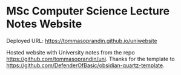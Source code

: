 # MSc Computer Science Lecture Notes Website

Deployed URL: https://tommasoprandin.github.io/uniwebsite

Hosted website with University notes from the repo https://github.com/tommasoprandin/uni.
Thanks for the template to https://github.com/DefenderOfBasic/obsidian-quartz-template.
